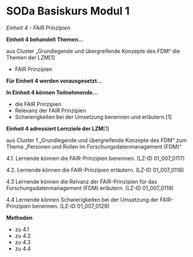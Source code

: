 <!--

author: Canan Hastik  
email:    
version:  v1
language: DE

icon:     https://raw.githubusercontent.com/chastik/Beratung_Dateityp_Bild/refs/heads/main/SODa-Logo_full.svg
link:     https://raw.githubusercontent.com/chastik/Beratung/refs/heads/main/soda.css

comment:  WissKi SODA OERs

-->

# SODa Basiskurs Modul 1 

*Einheit 4 - FAIR Prinzipien*

**Einheit 4 behandelt Themen…**

aus Cluster „Grundlegende und übergreifende Konzepte des FDM“ die Themen der LZM[1]

- FAIR Prinzipien

**Für Einheit 4 werden vorausgesetzt…**



**In Einheit 4 können Teilnehmende…**

- die FAIR Prinzipien
- Relevanz der FAIR Prinzipien
- Schwierigkeiten bei der Umsetzung
benennen und erläutern.[1]

**Einheit 4 adressiert Lernziele der LZM**[1]

aus Cluster 1 „Grundlegende und übergreifende Konzepte des FDM“ zum Thema „Personen und Rollen im Forschungsdatenmanagement (FDM)“

4.1. Lernende können die FAIR-Prinzipien benennen. (LZ-ID 01_007_0117)

4.2. Lernende können die FAIR-Prinzipien erläutern. (LZ-ID 01_007_0118)

4.3  Lernende können die Relvanz der FAIR-Prinzipien für das Forschungsdatenmanagement (FDM) erläutern. (LZ-ID 01_007_0119)

4.4  Lernende können Schwierigkeiten bei der Umsetzung der FAIR-Prinzipien benennen. (LZ-ID 01_007_0129)


**Methoden**

- zu 4.1 
- zu 4.2
- zu 4.3
- zu 4.4




